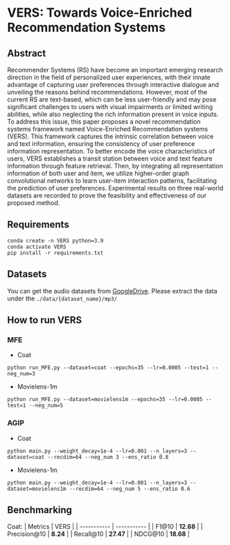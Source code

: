 # VERS: Towards Voice-Enriched Recommendation Systems
## Abstract
Recommender Systems (RS) have become an important emerging research direction in the field of personalized user experiences, with their innate advantage of capturing user preferences through interactive dialogue and unveiling the reasons behind recommendations. However, most of the current RS are text-based, which can be less user-friendly and may pose significant challenges to users with visual impairments or limited writing abilities, while also neglecting the rich information present in voice inputs. To address this issue, this paper proposes a novel recommendation systems framework named Voice-Enriched Recommendation systems (VERS). This framework captures the intrinsic correlation between voice and text information, ensuring the consistency of user preference information representation. To better encode the voice characteristics of users, VERS establishes a transit station between voice and text feature information through feature retrieval. Then, by integrating all representation information of both user and item, we utilize higher-order graph convolutional networks to learn user-item interaction patterns, facilitating the prediction of user preferences. Experimental results on three real-world datasets are recorded to prove the feasibility and effectiveness of our proposed method.
## Requirements

```
conda create -n VERS python=3.9
conda activate VERS
pip install -r requirements.txt
```

## Datasets
You can get the audio datasets from [GoogleDrive](https://drive.google.com/file/d/1FnpYhMaeskckxGheKjar0U4YHIdDKM6K/view). Please extract the data under the `./data/{dataset_name}/mp3/`

## How to run VERS

### MFE

- Coat

```
python run_MFE.py --dataset=coat --epochs=35 --lr=0.0005 --test=1 --neg_num=3 
```

- Movielens-1m

```
python run_MFE.py --dataset=movielens1m --epochs=35 --lr=0.0005 --test=1 --neg_num=5 
```

### AGIP

- Coat

```
python main.py --weight_decay=1e-4 --lr=0.001 --n_layers=3 --dataset=coat --recdim=64 --neg_num 3 --ens_ratio 0.8
```

- Movielens-1m

```
python main.py --weight_decay=1e-4 --lr=0.001 --n_layers=3 --dataset=movielens1m --recdim=64 --neg_num 5 --ens_ratio 0.6
```



## Benchmarking

Coat:
|   Metrics   | VERS |
| ----------- | ----------- |
|  F1@10   |    **12.68**   |
|  Precision@10   |    **8.24**   |
| Recall@10   |    **27.47**   |
|  NDCG@10    |    **18.68**   |

[//]: # (## Citation)

[//]: # ()
[//]: # (You are welcome to cite our paper:)

[//]: # (```)

[//]: # ()
[//]: # (```)
